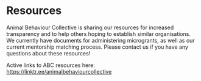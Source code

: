 # Resources

Animal Behaviour Collective is sharing our resources for increased transparency and to help others hoping to establish similar organisations. We currently have documents for administering microgrants, as well as our current mentorship matching process. Please contact us if you have any questions about these resources!

Active links to ABC resources here: https://linktr.ee/animalbehaviourcollective
